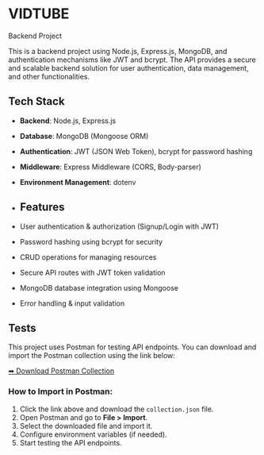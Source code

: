 # VIDTUBE
Backend Project

This is a backend project using Node.js, Express.js, MongoDB, and authentication mechanisms like JWT and bcrypt. The API provides a secure and scalable backend solution for user authentication, data management, and other functionalities.

## Tech Stack  
- **Backend**: Node.js, Express.js  
- **Database**: MongoDB (Mongoose ORM)  
- **Authentication**: JWT (JSON Web Token), bcrypt for password hashing  
- **Middleware**: Express Middleware (CORS, Body-parser)  
- **Environment Management**: dotenv

- ## Features  
- User authentication & authorization (Signup/Login with JWT)  
- Password hashing using bcrypt for security  
- CRUD operations for managing resources  
- Secure API routes with JWT token validation  
- MongoDB database integration using Mongoose  
- Error handling & input validation  

## Tests  
This project uses Postman for testing API endpoints. You can download and import the Postman collection using the link below:  

[➡ Download Postman Collection](https://drive.google.com/file/d/1BNLm9WSyGugKT-66TxpKglWaaOob4Hkz/view?usp=drive_link)  

### How to Import in Postman:  
1. Click the link above and download the `collection.json` file.  
2. Open Postman and go to **File > Import**.  
3. Select the downloaded file and import it.  
4. Configure environment variables (if needed).  
5. Start testing the API endpoints.  
